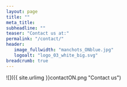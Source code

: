 ```yaml
---
layout: page
title: ""
meta_title: 
subheadline: ""
teaser: "Contact us at:"
permalink: "/contact/"
header:
   image_fullwidth: "manchots_ONblue.jpg"
   logoalt: "logo_03_white_big.svg"
breadcrumb: true
---
```


![]({{ site.urlimg }}contactON.png "Contact us")

